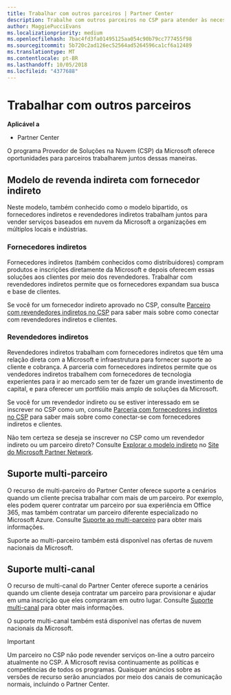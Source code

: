 ```yaml
---
title: Trabalhar com outros parceiros | Partner Center
description: Trabalhe com outros parceiros no CSP para atender às necessidades dos clientes que você compartilha.
author: MaggiePucciEvans
ms.localizationpriority: medium
ms.openlocfilehash: 7bac4fd3fa01495125aa054c90b79cc777455f98
ms.sourcegitcommit: 5b720c2ad126ec52564ad5264596ca1cf6a12489
ms.translationtype: MT
ms.contentlocale: pt-BR
ms.lasthandoff: 10/05/2018
ms.locfileid: "4377688"
---
```

# <a name="work-with-other-partners"></a>Trabalhar com outros parceiros

**Aplicável a**

-  Partner Center

O programa Provedor de Soluções na Nuvem (CSP) da Microsoft oferece oportunidades para parceiros trabalharem juntos dessas maneiras.

## <a name="indirect-provider-indirect-reseller-model"></a>Modelo de revenda indireta com fornecedor indireto

Neste modelo, também conhecido como o modelo bipartido, os fornecedores indiretos e revendedores indiretos trabalham juntos para vender serviços baseados em nuvem da Microsoft a organizações em múltiplos locais e indústrias. 

### <a name="indirect-providers"></a>Fornecedores indiretos 

Fornecedores indiretos (também conhecidos como distribuidores) compram produtos e inscrições diretamente da Microsoft e depois oferecem essas soluções aos clientes por meio dos revendedores. Trabalhar com revendedores indiretos permite que os fornecedores expandam sua busca e base de clientes. 

Se você for um fornecedor indireto aprovado no CSP, consulte [Parceiro com revendedores indiretos no CSP](indirect-provider-tasks-in-partner-center.md) para saber mais sobre como conectar com revendedores indiretos e clientes. 

### <a name="indirect-resellers"></a>Revendedores indiretos 

Revendedores indiretos trabalham com fornecedores indiretos que têm uma relação direta com a Microsoft e infraestrutura para fornecer suporte ao cliente e cobrança. A parceria com fornecedores indiretos permite que os vendedores indiretos trabalhem com fornecedores de tecnologia experientes para ir ao mercado sem ter de fazer um grande investimento de capital, e para oferecer um portfólio mais amplo de soluções da Microsoft. 

Se você for um revendedor indireto ou se estiver interessado em se inscrever no CSP como um, consulte [Parceria com fornecedores indiretos no CSP](indirect-reseller-tasks-in-partner-center.md) para saber mais sobre como conectar-se com fornecedores indiretos e clientes.

Não tem certeza se deseja se inscrever no CSP como um revendedor indireto ou um parceiro direto? Consulte [Explorar o modelo indireto](https://partner.microsoft.com/cloud-solution-provider/indirect) no [Site do Microsoft Partner Network](https://partner.microsoft.com).   

## <a name="multi-partner-support"></a>Suporte multi-parceiro

O recurso de multi-parceiro do Partner Center oferece suporte a cenários quando um cliente precisa trabalhar com mais de um parceiro. Por exemplo, eles podem querer contratar um parceiro por sua experiência em Office 365, mas também contratar um parceiro diferente especializado no Microsoft Azure. Consulte [Suporte ao multi-parceiro](multipartner.md) para obter mais informações.

Suporte ao multi-parceiro também está disponível nas ofertas de nuvem nacionais da Microsoft. 

## <a name="multi-channel-support"></a>Suporte multi-canal

O recurso de multi-canal do Partner Center oferece suporte a cenários quando um cliente deseja contratar um parceiro para provisionar e ajudar em uma inscrição que eles compraram em outro lugar. Consulte [Suporte multi-canal](multichannel.md) para obter mais informações.

O suporte multi-canal também está disponível nas ofertas de nuvem nacionais da Microsoft.

> [!IMPORTANT]  
> Um parceiro no CSP não pode revender serviços on-line a outro parceiro atualmente no CSP. A Microsoft revisa continuamente as políticas e competências de todos os programas. Quaisquer anúncios sobre as versões de recurso serão anunciados por meio dos canais de comunicação normais, incluindo o Partner Center. 

